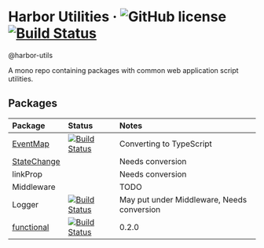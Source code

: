 # Harbor Utilities &middot; ![GitHub license](https://img.shields.io/badge/license-MIT-blue.svg) [![Build Status](https://travis-ci.com/jhorback/harbor-utils.svg?branch=master)](https://travis-ci.com/jhorback/harbor-utils)
@harbor-utils

A mono repo containing packages with common web application script utilities.

## Packages

| Package   | Status   | Notes
|:---       |:---      |:---
| [EventMap](https://github.com/jhorback/harbor-utils/tree/master/packages/EventMap) | [![Build Status](https://travis-ci.com/jhorback/harbor-utils.svg?branch=packages/EventMap)](https://travis-ci.com/jhorback/harbor-utils) | Converting to TypeScript 
| [StateChange](https://github.com/jhorback/harbor-utils/tree/master/packages/StateChange) | | Needs conversion 
| linkProp || Needs conversion 
| Middleware | | TODO
| Logger | [![Build Status](https://travis-ci.com/jhorback/harbor-utils.svg?branch=packages/Logger)](https://travis-ci.com/jhorback/harbor-utils) | May put under Middleware, Needs conversion
| [functional](https://github.com/jhorback/harbor-utils/tree/master/packages/functional) | [![Build Status](https://travis-ci.com/jhorback/harbor-utils.svg?branch=packages/functional)](https://travis-ci.com/jhorback/harbor-utils) | 0.2.0 


<!-- | [debounce](./packages/debounce/README.md) | | Needs conversion -->


